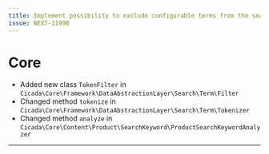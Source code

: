 ```yaml
---
title: Implement possibility to exclude configurable terms from the search
issue: NEXT-11998
---
```

# Core
* Added new class `TokenFilter` in `Cicada\Core\Framework\DataAbstractionLayer\Search\Term\Filter`
* Changed method `tokenize` in `Cicada\Core\Framework\DataAbstractionLayer\Search\Term\Tokenizer`
* Changed method `analyze` in `Cicada\Core\Content\Product\SearchKeyword\ProductSearchKeywordAnalyzer`
___

